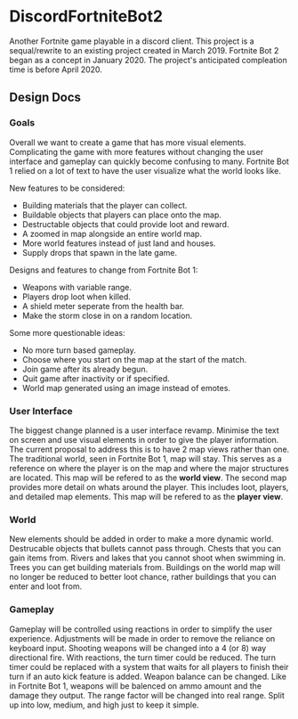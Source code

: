 # DiscordFortniteBot2
Another Fortnite game playable in a discord client. This project is a sequal/rewrite to an existing project created in March 2019. Fortnite Bot 2 began as a concept in January 2020. The project's anticipated compleation time is before April 2020. 

## Design Docs

### Goals
Overall we want to create a game that has more visual elements. Complicating the game with more features without changing the user interface and gameplay can quickly become confusing to many. Fortnite Bot 1 relied on a lot of text to have the user visualize what the world looks like.

New features to be considered:
* Building materials that the player can collect.
* Buildable objects that players can place onto the map.
* Destructable objects that could provide loot and reward.
* A zoomed in map alongside an entire world map.
* More world features instead of just land and houses.
* Supply drops that spawn in the late game.

Designs and features to change from Fortnite Bot 1:
* Weapons with variable range.
* Players drop loot when killed.
* A shield meter seperate from the health bar.
* Make the storm close in on a random location.

Some more questionable ideas:
* No more turn based gameplay.
* Choose where you start on the map at the start of the match.
* Join game after its already begun.
* Quit game after inactivity or if specified.
* World map generated using an image instead of emotes.

### User Interface
The biggest change planned is a user interface revamp. Minimise the text on screen and use visual elements in order to give the player information. The current proposal to address this is to have 2 map views rather than one. The traditional world, seen in Fortnite Bot 1,  map will stay. This serves as a reference on where the player is on the map and where the major structures are located. This map will be refered to as the **world view**. The second map provides more detail on whats around the player. This includes loot, players, and detailed map elements. This map will be refered to as the **player view**.

### World
New elements should be added in order to make a more dynamic world. Destrucable objects that bullets cannot pass through. Chests that you can gain items from. Rivers and lakes that you cannot shoot when swimming in. Trees you can get building materials from. Buildings on the world map will no longer be reduced to better loot chance, rather buildings that you can enter and loot from.

### Gameplay
Gameplay will be controlled using reactions in order to simplify the user experience. Adjustments will be made in order to remove the reliance on keyboard input. Shooting weapons will be changed into a 4 (or 8) way directional fire. With reactions, the turn timer could be reduced. The turn timer could be replaced with a system that waits for all players to finish their turn if an auto kick feature is added.
Weapon balance can be changed. Like in Fortnite Bot 1, weapons will be balenced on ammo amount and the damage they output. The range factor will be changed into real range. Split up into low, medium, and high just to keep it simple.
